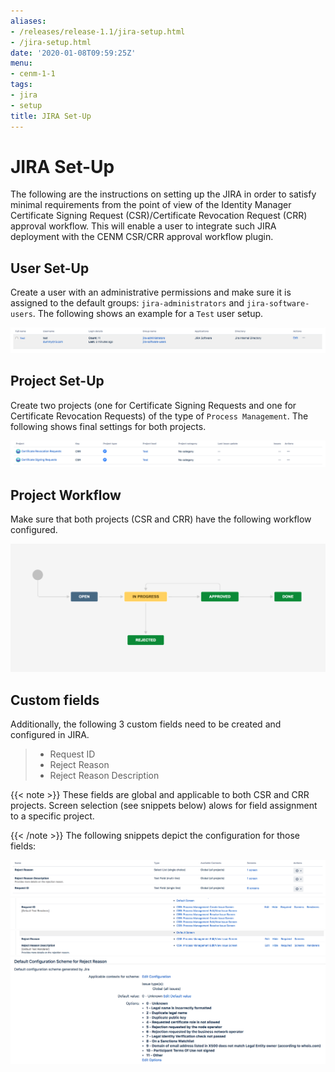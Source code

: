 ```yaml
---
aliases:
- /releases/release-1.1/jira-setup.html
- /jira-setup.html
date: '2020-01-08T09:59:25Z'
menu:
- cenm-1-1
tags:
- jira
- setup
title: JIRA Set-Up
---
```



# JIRA Set-Up

The following are the instructions on setting up the JIRA in order to satisfy minimal requirements from the point of view
of the Identity Manager Certificate Signing Request (CSR)/Certificate Revocation Request (CRR) approval workflow. This will enable
a user to integrate such JIRA deployment with the CENM CSR/CRR approval workflow plugin.


## User Set-Up

Create a user with an administrative permissions and make sure it is assigned to the default groups:
`jira-administrators` and `jira-software-users`. The following shows an example for a `Test` user setup.

![jira 7](resources/jira-7.png "jira 7")

## Project Set-Up

Create two projects (one for Certificate Signing Requests and one for Certificate Revocation Requests) of the type of
`Process Management`. The following shows final settings for both projects.

![jira 6](resources/jira-6.png "jira 6")

## Project Workflow

Make sure that both projects (CSR and CRR) have the following workflow configured.

![jira 1](resources/jira-1.png "jira 1")

## Custom fields

Additionally, the following 3 custom fields need to be created and configured in JIRA.

> 
> 
> * Request ID
> * Reject Reason
> * Reject Reason Description


{{< note >}}
These fields are global and applicable to both CSR and CRR projects. Screen selection (see snippets below) alows
for field assignment to a specific project.

{{< /note >}}
The following snippets depict the configuration for those fields:

![jira 4](resources/jira-4.png "jira 4")
![jira 3](resources/jira-3.png "jira 3")
![jira 2](resources/jira-2.png "jira 2")
![jira 5](resources/jira-5.png "jira 5")

